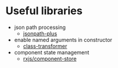 # Useful libraries

- json path processing
  - [jsonpath-plus](https://www.npmjs.com/package/jsonpath-plus)
- enable named arguments in constructor
  - [class-transformer](https://www.npmjs.com/package/class-transformer)
- component state management
  - [rxjs/component-store](https://ngrx.io/guide/component-store)
